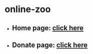 # online-zoo
- ## Home page: [click here](https://Globyss.github.io/online-zoo/pages/main)
- ## Donate page: [click here](https://Globyss.github.io/online-zoo/pages/donate)
